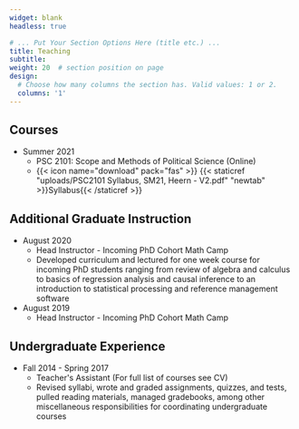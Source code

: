 ```yaml
---
widget: blank
headless: true

# ... Put Your Section Options Here (title etc.) ...
title: Teaching
subtitle:
weight: 20  # section position on page
design:
  # Choose how many columns the section has. Valid values: 1 or 2.
  columns: '1'
---
```


## Courses

* Summer 2021
    * PSC 2101: Scope and Methods of Political Science (Online)
    * {{< icon name="download" pack="fas" >}} {{< staticref "uploads/PSC2101 Syllabus, SM21, Heern - V2.pdf" "newtab" >}}Syllabus{{< /staticref >}}

## Additional Graduate Instruction

* August 2020
    * Head Instructor - Incoming PhD Cohort Math Camp
    * Developed curriculum and lectured for one week course for incoming PhD students ranging from review of algebra and calculus to basics of regression analysis and causal inference to an introduction to statistical processing and reference management software  
* August 2019
    * Head Instructor - Incoming PhD Cohort Math Camp

## Undergraduate Experience

*  Fall 2014 - Spring 2017
    *  Teacher's Assistant (For full list of courses see CV)
    *  Revised syllabi, wrote and graded assignments, quizzes, and tests, pulled reading materials, managed gradebooks, among other miscellaneous responsibilities for coordinating undergraduate courses